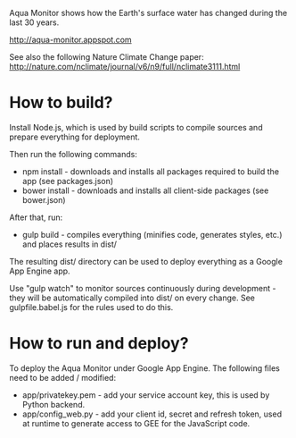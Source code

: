 Aqua Monitor shows how the Earth's surface water has changed during the last 30 years.

http://aqua-monitor.appspot.com

See also the following Nature Climate Change paper: http://nature.com/nclimate/journal/v6/n9/full/nclimate3111.html

# How to build?

Install Node.js, which is used by build scripts to compile sources and prepare everything for deployment.

Then run the following commands:

* npm install - downloads and installs all packages required to build the app (see packages.json)
* bower install - downloads and installs all client-side packages (see bower.json)

After that, run:

* gulp build - compiles everything (minifies code, generates styles, etc.) and places results in dist/

The resulting dist/ directory can be used to deploy everything as a Google App Engine app.

Use "gulp watch" to monitor sources continuously during development - they will be automatically compiled into dist/ on every change. 
See gulpfile.babel.js for the rules used to do this.

# How to run and deploy?

To deploy the Aqua Monitor under Google App Engine. The following files need to be added / modified:

* app/privatekey.pem - add your service account key, this is used by Python backend.
* app/config_web.py - add your client id, secret and refresh token, used at runtime to generate access to GEE for the JavaScript code. 




